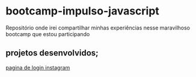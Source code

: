 # bootcamp-impulso-javascript

Repositório onde irei compartilhar minhas experiências nesse maravilhoso bootcamp que estou participando

## projetos desenvolvidos;

[pagina de login instagram](https://moreiramatheus.github.io/bootcamp-impulso-javascript/flexbox/criando%20pagina%20inicial%20instagram/)
